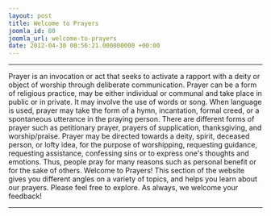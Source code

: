 ```yaml
---
layout: post
title: Welcome to Prayers
joomla_id: 80
joomla_url: welcome-to-prayers
date: 2012-04-30 00:56:21.000000000 +00:00
---
```

* * *
Prayer is an invocation or act that seeks to activate a rapport with a deity or object of worship through deliberate communication. Prayer can be a form of religious practice, may be either individual or communal and take place in public or in private. It may involve the use of words or song. When language is used, prayer may take the form of a hymn, incantation, formal creed, or a spontaneous utterance in the praying person. There are different forms of prayer such as petitionary prayer, prayers of supplication, thanksgiving, and worship/praise. Prayer may be directed towards a deity, spirit, deceased person, or lofty idea, for the purpose of worshipping, requesting guidance, requesting assistance, confessing sins or to express one's thoughts and emotions. Thus, people pray for many reasons such as personal benefit or for the sake of others.
Welcome to Prayers! This section of the website gives you different angles on a variety of topics, and helps you learn about our prayers.
Please feel free to explore. As always, we welcome your feedback!
* * *
